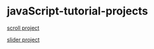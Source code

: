 # javaScript-tutorial-projects

[scroll project](https://yoon-tae-ho.github.io/javaScript-tutorial-projects/scroll/index.html)

[slider project](https://yoon-tae-ho.github.io/javaScript-tutorial-projects//slider/index.html)
